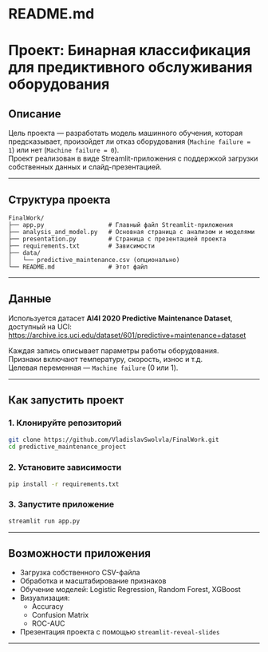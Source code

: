 # README.md

# Проект: Бинарная классификация для предиктивного обслуживания оборудования

## Описание
Цель проекта — разработать модель машинного обучения, которая предсказывает, произойдет ли отказ оборудования (`Machine failure = 1`) или нет (`Machine failure = 0`).  
Проект реализован в виде Streamlit-приложения с поддержкой загрузки собственных данных и слайд-презентацией.

---

## Структура проекта

```
FinalWork/
├── app.py                  # Главный файл Streamlit-приложения
├── analysis_and_model.py   # Основная страница с анализом и моделями
├── presentation.py         # Страница с презентацией проекта
├── requirements.txt        # Зависимости
├── data/
│   └── predictive_maintenance.csv (опционально)
└── README.md               # Этот файл
```

---

## Данные

Используется датасет **AI4I 2020 Predictive Maintenance Dataset**, доступный на UCI:
https://archive.ics.uci.edu/dataset/601/predictive+maintenance+dataset

Каждая запись описывает параметры работы оборудования.  
Признаки включают температуру, скорость, износ и т.д.  
Целевая переменная — `Machine failure` (0 или 1).

---

## Как запустить проект

### 1. Клонируйте репозиторий

```bash
git clone https://github.com/VladislavSwolvla/FinalWork.git
cd predictive_maintenance_project
```

### 2. Установите зависимости

```bash
pip install -r requirements.txt
```

### 3. Запустите приложение

```bash
streamlit run app.py
```

---

## Возможности приложения

- Загрузка собственного CSV-файла
- Обработка и масштабирование признаков
- Обучение моделей: Logistic Regression, Random Forest, XGBoost
- Визуализация:
  - Accuracy
  - Confusion Matrix
  - ROC-AUC
- Презентация проекта с помощью `streamlit-reveal-slides`

---